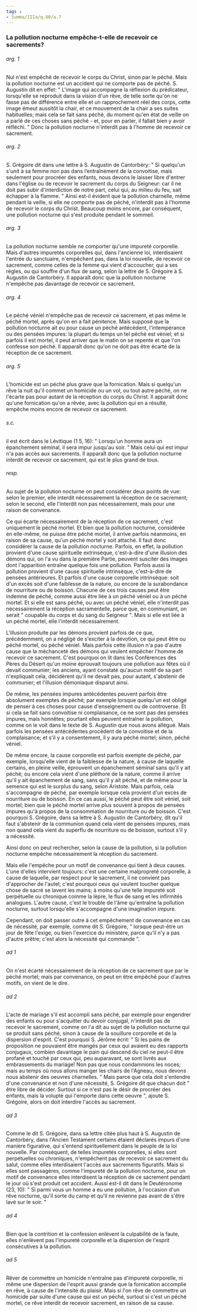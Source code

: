 ```yaml
---
tags : 
- Summa/IIIa/q.80/a.7
---
```


### La pollution nocturne empêche-t-elle de recevoir ce sacrements?

###### arg. 1
Nul n'est empêché de recevoir le corps du Christ, sinon par le péché. Mais la pollution nocturne est un accident qui ne comporte pas de péché. S. Augustin dit en effet: " L'image qui accompagne la réflexion du prédicateur, lorsqu'elle se reproduit dans la vision d'un rêve, de telle sorte qu'on ne fasse pas de différence entre elle et un rapprochement réel des corps, cette image émeut aussitôt la chair, et ce mouvement de la chair a ses suites habituelles; mais cela se fait sans péché, du moment qu'en état de veille on a parlé de ces choses sans péché - et, pour en parler, il fallait bien y avoir réfléchi. " Donc la pollution nocturne n'interdit pas à l'homme de recevoir ce sacrement. 

###### arg. 2
S. Grégoire dit dans une lettre à S. Augustin de Cantorbéry: " Si quelqu'un s'unit à sa femme non pas dans l’entraînement de la convoitise, mais seulement pour procréer des enfants, nous devons le laisser libre d'entrer dans l'église ou de recevoir le sacrement du corps du Seigneur: car il ne doit pas subir d'interdiction de notre part, celui qui, au milieu du feu, sait échapper à la flamme. " Ainsi est-il évident que la pollution charnelle, même pendant la veille, si elle ne comporte pas de péché, n'interdit pas à l'homme de recevoir le corps du Christ. Beaucoup moins encore, par conséquent, une pollution nocturne qui s'est produite pendant le sommeil. 

###### arg. 3
La pollution nocturne semble ne comporter qu'une impureté corporelle. Mais d'autres impuretés corporelles qui, dans l'ancienne loi, interdisaient l'entrée du sanctuaire, n'empêchent pas, dans la loi nouvelle, de recevoir ce sacrement, comme celles de la femme qui vient d'accoucher, qui a ses règles, ou qui souffre d'un flux de sang, selon la lettre de S. Grégoire à S. Augustin de Cantorbéry. Il apparaît donc que la pollution nocturne n'empêche pas davantage de recevoir ce sacrement. 

###### arg. 4
Le péché véniel n'empêche pas de recevoir ce sacrement, et pas même le péché mortel, après qu'on en a fait pénitence. Mais supposé que la pollution nocturne ait eu pour cause un péché antécédent, l'intempérance ou des pensées impures: la plupart du temps un tel péché est véniel; et si parfois il est mortel, il peut arriver que le matin on se repente et que l'on confesse son péché. Il apparaît donc qu'on ne doit pas être écarté de la réception de ce sacrement. 

###### arg. 5
L'homicide est un péché plus grave que la fornication. Mais si quelqu'un rêve la nuit qu'il commet un homicide ou un vol, ou tout autre péché, on ne l'écarte pas pour autant de la réception du corps du Christ. Il apparaît donc qu'une fornication qu'on a rêvée, avec la pollution qui en a résulté, empêche moins encore de recevoir ce sacrement. 

###### s.c.
il est écrit dans le Lévitique (1 5, 16): " Lorsqu'un homme aura un épanchement séminal, il sera impur jusqu'au soir. " Mais celui qui est impur n'a pas accès aux sacrements. Il apparaît donc que la pollution nocturne interdit de recevoir ce sacrement, qui est le plus grand de tous. 

###### resp.
Au sujet de la pollution nocturne on peut considérer deux points de vue: selon le premier, elle interdit nécessairement la réception de ce sacrement; selon le second, elle l'interdit non pas nécessairement, mais pour une raison de convenance. 

Ce qui écarte nécessairement de la réception de ce sacrement, c'est uniquement le péché mortel. Et bien que la pollution nocturne, considérée en elle-même, ne puisse être péché mortel, il arrive parfois néanmoins, en raison de sa cause, qu'un péché mortel y soit attaché. Il faut donc considérer la cause de la pollution nocturne. Parfois, en effet, la pollution provient d'une cause spirituelle extrinsèque, c'est-à-dire d'une illusion des démons qui, on l'a vu dans la première Partie, peuvent susciter des images dont l'apparition entraîne quelque fois une pollution. Parfois aussi la pollution provient d'une cause spirituelle intrinsèque, c'est-à-dire de pensées antérieures. Et parfois d'une cause corporelle intrinsèque: soit d'un excès soit d'une faiblesse de la nature, ou encore de la surabondance de nourriture ou de boisson. Chacune de ces trois causes peut être indemne de péché, comme aussi être liée à un péché véniel ou à un péché mortel. Et si elle est sans péché, ou avec un péché véniel, elle n'interdit pas nécessairement la réception sacramentelle, parce que, en communiant, on serait " coupable du corps et du sang du Seigneur ". Mais si elle est liée à un péché mortel, elle l'interdit nécessairement. 

L'illusion produite par les démons provient parfois de ce que, précédemment, on a négligé de s'exciter à la dévotion, ce qui peut être ou péché mortel, ou péché véniel. Mais parfois cette illusion n'a pas d'autre cause que la méchanceté des démons qui veulent empêcher l'homme de recevoir ce sacrement. C'est pourquoi on lit dans les Conférences des Pères du Désert qu'un moine éprouvait toujours une pollution aux fêtes où il devait communier; les anciens, ayant constaté qu'aucun motif de sa part n'expliquait cela, décidèrent qu'il ne devait pas, pour autant, s'abstenir de communier; et l'illusion démoniaque disparut ainsi. 

De même, les pensées impures antécédentes peuvent parfois être absolument exemptes de péché; par exemple lorsque quelqu'un est obligé de penser à ces choses pour cause d'enseignement ou de controverse. Et si cela se fait sans convoitise ni complaisance, ce ne sont pas des pensées impures, mais honnêtes; pourtant elles peuvent entraîner la pollution, comme on le voit dans le texte de S. Augustin que nous avons allégué. Mais parfois les pensées antécédentes procèdent de la convoitise et de la complaisance; et s'il y a consentement, il y aura péché mortel; sinon, péché véniel. 

De même encore, la cause corporelle est parfois exempte de péché, par exemple, lorsqu'elle vient de la faiblesse de la nature, à cause de laquelle certains, en pleine veille, éprouvent un épanchement séminal sans qu'il y ait péché; ou encore cela vient d'une pléthore de la nature, comme il arrive qu'il y ait épanchement de sang, sans qu'il y ait péché, et de même pour la semence qui est le surplus du sang, selon Aristote. Mais parfois, cela s'accompagne de péché, par exemple lorsque cela provient d'un excès de nourriture ou de boisson. En ce cas aussi, le péché peut être soit véniel, soit mortel; bien que le péché mortel arrive plus souvent à propos de pensées impures qu'à propos de la consommation de nourriture ou de boisson. C'est pourquoi S. Grégoire, dans sa lettre à S. Augustin de Cantorbéry, dit qu'il faut s'abstenir de la communion quand cela vient de pensées impures, mais non quand cela vient du superflu de nourriture ou de boisson, surtout s'il y a nécessité. 

Ainsi donc on peut rechercher, selon la cause de la pollution, si la pollution nocturne empêche nécessairement la réception du sacrement. 

Mais elle l'empêche pour un motif de convenance qui tient à deux causes. L'une d'elles intervient toujours: c'est une certaine malpropreté corporelle, à cause de laquelle, par respect pour le sacrement, il ne convient pas d'approcher de l'autel; c'est pourquoi ceux qui veulent toucher quelque chose de sacré se lavent les mains; à moins qu'une telle impureté soit perpétuelle ou chronique comme la lèpre, le flux de sang et les infirmités analogues. L'autre cause, c'est le trouble de l'âme qu'entraîne la pollution nocturne, surtout lorsqu'elle s'accompagne d'une imagination impure. 

Cependant, on doit passer outre à cet empêchement de convenance en cas de nécessité, par exemple, comme dit S. Grégoire, " lorsque peut-être un jour de fête l'exige, ou bien l'exercice du ministère, parce qu'il n'y a pas d'autre prêtre; c'est alors la nécessité qui commande ". 

###### ad 1
On n'est écarté nécessairement de la réception de ce sacrement que par le péché mortel; mais par convenance, on peut en être empêché pour d'autres motifs, on vient de le dire. 

###### ad 2
L'acte de mariage s'il est accompli sans péché, par exemple pour engendrer des enfants ou pour s'acquitter du devoir conjugal, n'interdit pas de recevoir le sacrement, comme on l'a dit au sujet de la pollution nocturne qui se produit sans péché, sinon à cause de la souillure corporelle et de la dispersion d'esprit. C'est pourquoi S. Jérôme écrit: " Si les pains de proposition ne pouvaient être mangés par ceux qui avaient eu des rapports conjugaux, combien davantage le pain qui descend du ciel ne peut-il être profané et touché par ceux qui, peu auparavant, se sont livrés aux embrassements du mariage! Non pas que nous condamnions les noces; mais au temps où nous allons manger les chairs de l'Agneau, nous devons nous abstenir des oeuvres charnelles. " Mais parce que cela doit s'entendre d'une convenance et non d'une nécessité, S. Grégoire dit que chacun doit " être libre de décider. Surtout si ce n'est pas le désir de procréer des enfants, mais la volupté qui l'emporte dans cette oeuvre ", ajoute S. Grégoire, alors on doit interdire l'accès au sacrement. 

###### ad 3
Comme le dit S. Grégoire, dans sa lettre citée plus haut à S. Augustin de Cantorbéry, dans l'Ancien Testament certains étaient déclarés impurs d'une manière figurative, qui s'entend spirituellement dans le peuple de la loi nouvelle. Par conséquent, de telles impuretés corporelles, si elles sont perpétuelles ou chroniques, n'empêchent pas de recevoir ce sacrement du salut, comme elles interdisaient l'accès aux sacrements figuratifs. Mais si elles sont passagères, comme l'impureté de la pollution nocturne, pour un motif de convenance elles interdisent la réception de ce sacrement pendant le jour où s'est produit cet accident. Aussi est-il dit dans le Deutéronome (23, 10): " Si parmi vous un homme a eu une pollution, à l'occasion d'un rêve nocturne, qu'il sorte du camp et qu'il ne revienne pas avant de s'être lavé sur le soir. " 

###### ad 4
Bien que la contrition et la confession enlèvent la culpabilité de la faute, elles n'enlèvent pas l'impureté corporelle et la dispersion de l'esprit consécutives à la pollution. 

###### ad 5
Rêver de commettre un homicide n'entraîne pas d'impureté corporelle, ni même une dispersion de l'esprit aussi grande que la fornication accomplie en rêve, à cause de l'intensité du plaisir. Mais si l'on rêve de commettre un homicide par suite d'une cause qui est un péché, surtout si c'est un péché mortel, ce rêve interdit de recevoir sacrement, en raison de sa cause. 

